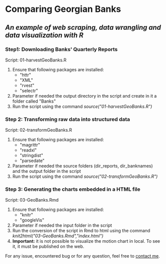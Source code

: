 # Comparing Georgian Banks
## *An example of web scraping, data wrangling and data visualization with R*

### Step1: Downloading Banks' Quarterly Reports

Script: 01-harvestGeoBanks.R  

1. Ensure that following packages are installed:  
	+ "httr"  
	+ "XML"  
	+ "rvest"  
	+ "selectr"  
2. Parameter if needed the output directory in the script and create in it a folder called "Banks"  
3. Run the script using the command *source("01-harvestGeoBanks.R")*

### Step 2: Transforming raw data into structured data

Script: 02-transformGeoBanks.R  

1. Ensure that following packages are installed:  
	+ "magrittr"  
	+ "readxl"  
	+ "stringdist"  
	+ "parsedate"  
2. Parameter if needed the source folders (dir_reports, dir_banknames) and the output folder in the script  
3. Run the script using the command *source("02-transformGeoBanks.R")*

### Step 3: Generating the charts embedded in a HTML file

Script: 03-GeoBanks.Rmd  

1. Ensure that following packages are installed:  
	+ "knitr"  
	+ "googleVis"  
2. Parameter if needed the input folder in the script  
3. Run the conversion of the script in Rmd to html using the command *knit2html("03-GeoBanks.Rmd","index.html")*  
4. **Important:** it is not possible to visualize the motion chart in local. To see it, it must be published on the web.  

For any issue, encountered bug or for any question, feel free to [contact me](mailto:js@jsdev.net).
